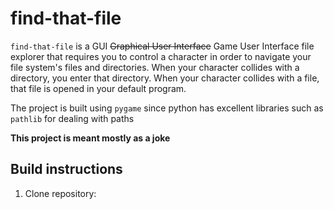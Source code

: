 # find-that-file
`find-that-file` is a GUI ~~Graphical User Interface~~
Game User Interface file explorer that requires you to control
a character in order to navigate your file system's files and directories.
When your character collides with a directory, you enter that directory.
When your character collides with a file, that file is opened in your
default program.

The project is built using `pygame` since python has excellent libraries
such as `pathlib` for dealing with paths

**This project is meant mostly as a joke**

## Build instructions
1. Clone repository:
